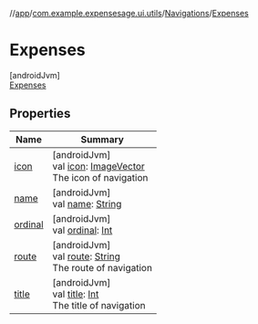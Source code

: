 //[app](../../../../index.md)/[com.example.expensesage.ui.utils](../../index.md)/[Navigations](../index.md)/[Expenses](index.md)

# Expenses

[androidJvm]\
[Expenses](index.md)

## Properties

| Name | Summary |
|---|---|
| [icon](../icon.md) | [androidJvm]<br>val [icon](../icon.md): [ImageVector](https://developer.android.com/reference/kotlin/androidx/compose/ui/graphics/vector/ImageVector.html)<br>The icon of navigation |
| [name](../../../com.example.expensesage.ui.viewModels/-snack-bar-type/-e-r-r-o-r/index.md#-372974862%2FProperties%2F-912451524) | [androidJvm]<br>val [name](../../../com.example.expensesage.ui.viewModels/-snack-bar-type/-e-r-r-o-r/index.md#-372974862%2FProperties%2F-912451524): [String](https://kotlinlang.org/api/latest/jvm/stdlib/kotlin/-string/index.html) |
| [ordinal](../../../com.example.expensesage.ui.viewModels/-snack-bar-type/-e-r-r-o-r/index.md#-739389684%2FProperties%2F-912451524) | [androidJvm]<br>val [ordinal](../../../com.example.expensesage.ui.viewModels/-snack-bar-type/-e-r-r-o-r/index.md#-739389684%2FProperties%2F-912451524): [Int](https://kotlinlang.org/api/latest/jvm/stdlib/kotlin/-int/index.html) |
| [route](../route.md) | [androidJvm]<br>val [route](../route.md): [String](https://kotlinlang.org/api/latest/jvm/stdlib/kotlin/-string/index.html)<br>The route of navigation |
| [title](../title.md) | [androidJvm]<br>val [title](../title.md): [Int](https://kotlinlang.org/api/latest/jvm/stdlib/kotlin/-int/index.html)<br>The title of navigation |
